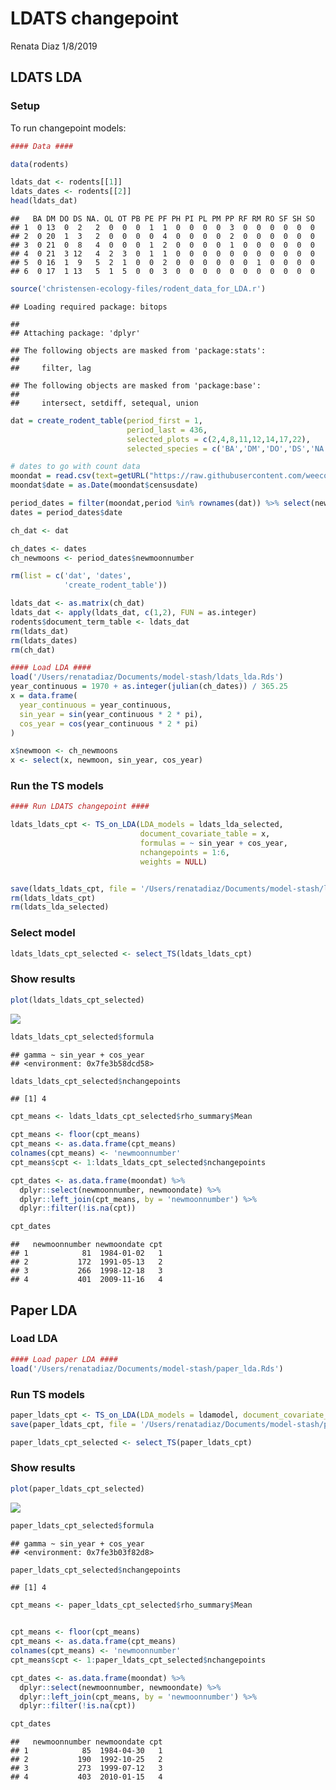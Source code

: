 LDATS changepoint
================
Renata Diaz
1/8/2019

LDATS LDA
---------

### Setup

To run changepoint models:

``` r
#### Data #### 

data(rodents)

ldats_dat <- rodents[[1]]
ldats_dates <- rodents[[2]]
head(ldats_dat)
```

    ##   BA DM DO DS NA. OL OT PB PE PF PH PI PL PM PP RF RM RO SF SH SO
    ## 1  0 13  0  2   2  0  0  0  1  1  0  0  0  0  3  0  0  0  0  0  0
    ## 2  0 20  1  3   2  0  0  0  0  4  0  0  0  0  2  0  0  0  0  0  0
    ## 3  0 21  0  8   4  0  0  0  1  2  0  0  0  0  1  0  0  0  0  0  0
    ## 4  0 21  3 12   4  2  3  0  1  1  0  0  0  0  0  0  0  0  0  0  0
    ## 5  0 16  1  9   5  2  1  0  0  2  0  0  0  0  0  0  1  0  0  0  0
    ## 6  0 17  1 13   5  1  5  0  0  3  0  0  0  0  0  0  0  0  0  0  0

``` r
source('christensen-ecology-files/rodent_data_for_LDA.r')
```

    ## Loading required package: bitops

    ## 
    ## Attaching package: 'dplyr'

    ## The following objects are masked from 'package:stats':
    ## 
    ##     filter, lag

    ## The following objects are masked from 'package:base':
    ## 
    ##     intersect, setdiff, setequal, union

``` r
dat = create_rodent_table(period_first = 1,
                          period_last = 436,
                          selected_plots = c(2,4,8,11,12,14,17,22),
                          selected_species = c('BA','DM','DO','DS','NA','OL','OT','PB','PE','PF','PH','PI','PL','PM','PP','RF','RM','RO','SF','SH','SO'), diagnose = F)

# dates to go with count data
moondat = read.csv(text=getURL("https://raw.githubusercontent.com/weecology/PortalData/master/Rodents/moon_dates.csv"),stringsAsFactors = F)
moondat$date = as.Date(moondat$censusdate)

period_dates = filter(moondat,period %in% rownames(dat)) %>% select(newmoonnumber, period,date)
dates = period_dates$date

ch_dat <- dat

ch_dates <- dates
ch_newmoons <- period_dates$newmoonnumber

rm(list = c('dat', 'dates',
            'create_rodent_table'))

ldats_dat <- as.matrix(ch_dat)
ldats_dat <- apply(ldats_dat, c(1,2), FUN = as.integer)
rodents$document_term_table <- ldats_dat
rm(ldats_dat)
rm(ldats_dates)
rm(ch_dat)

#### Load LDA ####
load('/Users/renatadiaz/Documents/model-stash/ldats_lda.Rds')
year_continuous = 1970 + as.integer(julian(ch_dates)) / 365.25
x = data.frame(
  year_continuous = year_continuous,
  sin_year = sin(year_continuous * 2 * pi),
  cos_year = cos(year_continuous * 2 * pi)
)

x$newmoon <- ch_newmoons
x <- select(x, newmoon, sin_year, cos_year)
```

### Run the TS models

``` r
#### Run LDATS changepoint ####

ldats_ldats_cpt <- TS_on_LDA(LDA_models = ldats_lda_selected, 
                             document_covariate_table = x,
                             formulas = ~ sin_year + cos_year,
                             nchangepoints = 1:6,
                             weights = NULL)


save(ldats_ldats_cpt, file = '/Users/renatadiaz/Documents/model-stash/ldats_lda_ldats_cpt.Rds')
rm(ldats_ldats_cpt)
rm(ldats_lda_selected)
```

### Select model

``` r
ldats_ldats_cpt_selected <- select_TS(ldats_ldats_cpt)
```

### Show results

``` r
plot(ldats_ldats_cpt_selected)
```

![](ldats_changepoint_files/figure-markdown_github/show%20ldats%20lda%20+%20ldats%20cpt-1.png)

``` r
ldats_ldats_cpt_selected$formula
```

    ## gamma ~ sin_year + cos_year
    ## <environment: 0x7fe3b58dcd58>

``` r
ldats_ldats_cpt_selected$nchangepoints
```

    ## [1] 4

``` r
cpt_means <- ldats_ldats_cpt_selected$rho_summary$Mean

cpt_means <- floor(cpt_means)
cpt_means <- as.data.frame(cpt_means)
colnames(cpt_means) <- 'newmoonnumber'
cpt_means$cpt <- 1:ldats_ldats_cpt_selected$nchangepoints

cpt_dates <- as.data.frame(moondat) %>%
  dplyr::select(newmoonnumber, newmoondate) %>%
  dplyr::left_join(cpt_means, by = 'newmoonnumber') %>%
  dplyr::filter(!is.na(cpt))

cpt_dates
```

    ##   newmoonnumber newmoondate cpt
    ## 1            81  1984-01-02   1
    ## 2           172  1991-05-13   2
    ## 3           266  1998-12-18   3
    ## 4           401  2009-11-16   4

Paper LDA
---------

### Load LDA

``` r
#### Load paper LDA ####
load('/Users/renatadiaz/Documents/model-stash/paper_lda.Rds')
```

### Run TS models

``` r
paper_ldats_cpt <- TS_on_LDA(LDA_models = ldamodel, document_covariate_table = x, formulas = ~ sin_year + cos_year,nchangepoints = 1:6, weights = NULL)
save(paper_ldats_cpt, file = '/Users/renatadiaz/Documents/model-stash/paper_lda_ldats_cpt.Rds')
```

``` r
paper_ldats_cpt_selected <- select_TS(paper_ldats_cpt)
```

### Show results

``` r
plot(paper_ldats_cpt_selected)
```

![](ldats_changepoint_files/figure-markdown_github/show%20paper%20lda%20+%20ldats%20cpt-1.png)

``` r
paper_ldats_cpt_selected$formula
```

    ## gamma ~ sin_year + cos_year
    ## <environment: 0x7fe3b03f82d8>

``` r
paper_ldats_cpt_selected$nchangepoints
```

    ## [1] 4

``` r
cpt_means <- paper_ldats_cpt_selected$rho_summary$Mean


cpt_means <- floor(cpt_means)
cpt_means <- as.data.frame(cpt_means)
colnames(cpt_means) <- 'newmoonnumber'
cpt_means$cpt <- 1:paper_ldats_cpt_selected$nchangepoints

cpt_dates <- as.data.frame(moondat) %>%
  dplyr::select(newmoonnumber, newmoondate) %>%
  dplyr::left_join(cpt_means, by = 'newmoonnumber') %>%
  dplyr::filter(!is.na(cpt))

cpt_dates
```

    ##   newmoonnumber newmoondate cpt
    ## 1            85  1984-04-30   1
    ## 2           190  1992-10-25   2
    ## 3           273  1999-07-12   3
    ## 4           403  2010-01-15   4
